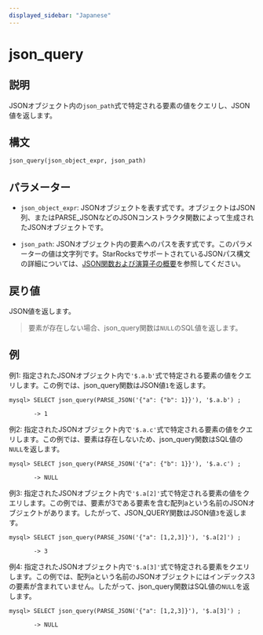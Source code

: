 ```yaml
---
displayed_sidebar: "Japanese"
---
```


# json_query

## 説明

JSONオブジェクト内の`json_path`式で特定される要素の値をクエリし、JSON値を返します。

## 構文

```Haskell
json_query(json_object_expr, json_path)
```

## パラメーター

- `json_object_expr`: JSONオブジェクトを表す式です。オブジェクトはJSON列、またはPARSE_JSONなどのJSONコンストラクタ関数によって生成されたJSONオブジェクトです。

- `json_path`: JSONオブジェクト内の要素へのパスを表す式です。このパラメーターの値は文字列です。StarRocksでサポートされているJSONパス構文の詳細については、[JSON関数および演算子の概要](../overview-of-json-functions-and-operators.md)を参照してください。

## 戻り値

JSON値を返します。

> 要素が存在しない場合、json_query関数は`NULL`のSQL値を返します。

## 例

例1: 指定されたJSONオブジェクト内で`'$.a.b'`式で特定される要素の値をクエリします。この例では、json_query関数はJSON値`1`を返します。

```plaintext
mysql> SELECT json_query(PARSE_JSON('{"a": {"b": 1}}'), '$.a.b') ;

       -> 1
```

例2: 指定されたJSONオブジェクト内で`'$.a.c'`式で特定される要素の値をクエリします。この例では、要素は存在しないため、json_query関数はSQL値の`NULL`を返します。

```plaintext
mysql> SELECT json_query(PARSE_JSON('{"a": {"b": 1}}'), '$.a.c') ;

       -> NULL
```

例3: 指定されたJSONオブジェクト内で`'$.a[2]'`式で特定される要素の値をクエリします。この例では、要素が3である要素を含む配列aという名前のJSONオブジェクトがあります。したがって、JSON_QUERY関数はJSON値`3`を返します。

```plaintext
mysql> SELECT json_query(PARSE_JSON('{"a": [1,2,3]}'), '$.a[2]') ;

       -> 3
```

例4: 指定されたJSONオブジェクト内で`'$.a[3]'`式で特定される要素をクエリします。この例では、配列aという名前のJSONオブジェクトにはインデックス3の要素が含まれていません。したがって、json_query関数はSQL値の`NULL`を返します。

```plaintext
mysql> SELECT json_query(PARSE_JSON('{"a": [1,2,3]}'), '$.a[3]') ;

       -> NULL
```